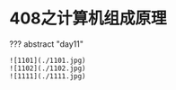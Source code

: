 # 408之计算机组成原理

??? abstract "day11"

    ![1101](./1101.jpg)
    ![1102](./1102.jpg)
    ![1111](./1111.jpg)